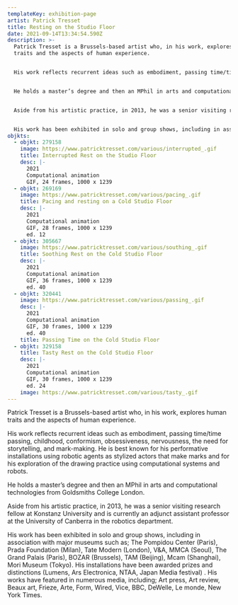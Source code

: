 ```yaml
---
templateKey: exhibition-page
artist: Patrick Tresset
title: Resting on the Studio Floor
date: 2021-09-14T13:34:54.590Z
description: >-
  Patrick Tresset is a Brussels-based artist who, in his work, explores human
  traits and the aspects of human experience. 


  His work reflects recurrent ideas such as embodiment, passing time/time passing, childhood, conformism, obsessiveness, nervousness, the need for storytelling, and mark-making. He is best known for his performative installations using robotic agents as stylized actors that make marks and for his exploration of the drawing practice using computational systems and robots. 


  He holds a master’s degree and then an MPhil in arts and computational technologies from Goldsmiths College London. 


  Aside from his artistic practice, in 2013, he was a senior visiting research fellow at Konstanz University and is currently an adjunct assistant professor at the University of Canberra in the robotics department. 


  His work has been exhibited in solo and group shows, including in association with major museums such as; The Pompidou Center (Paris), Prada Foundation (Milan), Tate Modern (London), V&A, MMCA (Seoul), The Grand Palais (Paris), BOZAR (Brussels), TAM (Beijing), Mcam (Shanghai), Mori Museum (Tokyo). His installations have been awarded prizes and distinctions (Lumens, Ars Electronica, NTAA, Japan Media festival) . His works have featured in numerous media, including; Art press, Art review, Beaux art, Frieze, Arte, Form, Wired, Vice, BBC, DeWelle, Le monde, New York Times.
objkts:
  - objkt: 279158
    image: https://www.patricktresset.com/various/interrupted_.gif
    title: Interrupted Rest on the Studio Floor
    desc: |-
      2021
      Computational animation
      GIF, 24 frames, 1000 x 1239
  - objkt: 269169
    image: https://www.patricktresset.com/various/pacing_.gif
    title: Pacing and resting on a Cold Studio Floor
    desc: |-
      2021
      Computational animation
      GIF, 28 frames, 1000 x 1239
      ed. 12
  - objkt: 305667
    image: https://www.patricktresset.com/various/southing_.gif
    title: Soothing Rest on the Cold Studio Floor
    desc: |-
      2021
      Computational animation
      GIF, 36 frames, 1000 x 1239
      ed. 40
  - objkt: 320441
    image: https://www.patricktresset.com/various/passing_.gif
    desc: |-
      2021
      Computational animation
      GIF, 30 frames, 1000 x 1239
      ed. 40
    title: Passing Time on the Cold Studio Floor
  - objkt: 329158
    title: Tasty Rest on the Cold Studio Floor
    desc: |-
      2021
      Computational animation
      GIF, 30 frames, 1000 x 1239
      ed. 24
    image: https://www.patricktresset.com/various/tasty_.gif
---
```

Patrick Tresset is a Brussels-based artist who, in his work, explores human traits and the aspects of human experience. 

His work reflects recurrent ideas such as embodiment, passing time/time passing, childhood, conformism, obsessiveness, nervousness, the need for storytelling, and mark-making. He is best known for his performative installations using robotic agents as stylized actors that make marks and for his exploration of the drawing practice using computational systems and robots. 

He holds a master’s degree and then an MPhil in arts and computational technologies from Goldsmiths College London. 

Aside from his artistic practice, in 2013, he was a senior visiting research fellow at Konstanz University and is currently an adjunct assistant professor at the University of Canberra in the robotics department. 

His work has been exhibited in solo and group shows, including in association with major museums such as; The Pompidou Center (Paris), Prada Foundation (Milan), Tate Modern (London), V&A, MMCA (Seoul), The Grand Palais (Paris), BOZAR (Brussels), TAM (Beijing), Mcam (Shanghai), Mori Museum (Tokyo). His installations have been awarded prizes and distinctions (Lumens, Ars Electronica, NTAA, Japan Media festival) . His works have featured in numerous media, including; Art press, Art review, Beaux art, Frieze, Arte, Form, Wired, Vice, BBC, DeWelle, Le monde, New York Times.